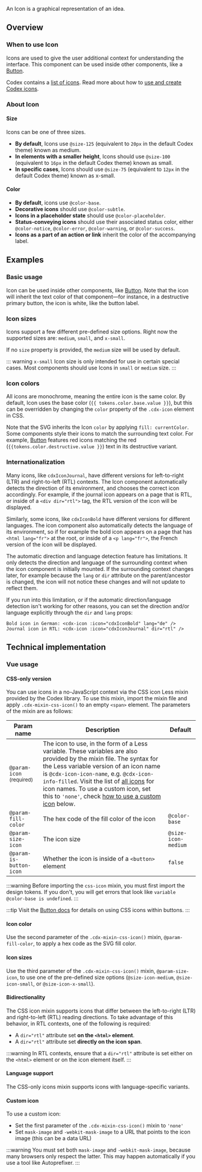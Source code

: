 <script setup>
import { CdxAccordion, CdxButton, CdxIcon } from '@wikimedia/codex';
import { cdxIconTrash, cdxIconJournal, cdxIconBold } from '@wikimedia/codex-icons';
import ConfigurableIcon from '@/../component-demos/icon/examples/ConfigurableIcon.vue';
import IconSizes from '@/../component-demos/icon/examples/IconSizes.vue';
import IconInButton from '@/../component-demos/icon/examples/IconInButton.vue';
import IconColor from '@/../component-demos/icon/examples/IconColor.vue';
import tokens from '@wikimedia/codex-design-tokens/theme-wikimedia-ui.json';

const controlsConfig = [
	{
		name: 'icon',
		type: 'icon',
		default: 'cdxIconGlobe'
	},
	{
		name: 'size',
		type: 'radio',
		options: [ 'medium', 'small', 'x-small' ],
	},
		{
		name: 'language',
		type: 'text',
		default: 'en'
	}
];
</script>

An Icon is a graphical representation of an idea.

<cdx-demo-wrapper :controls-config="controlsConfig">
<template v-slot:demo="{ propValues }">
	<configurable-icon v-bind="propValues" />
</template>

<template v-slot:code>

:::code-group

<<< @/../component-demos/icon/examples/ConfigurableIcon.vue [NPM]

<<< @/../component-demos/icon/examples-mw/ConfigurableIcon.vue [MediaWiki]

:::

</template>
</cdx-demo-wrapper>

## Overview

### When to use Icon

Icons are used to give the user additional context for understanding the interface. This component
can be used inside other components, like a [Button](./button.md).

Codex contains a [list of icons](/icons/all-icons.md).
Read more about how to [use and create Codex icons](/style-guide/icons.html).

### About Icon

#### Size

Icons can be one of three sizes.

- **By default**, Icons use `@size-125` (equivalent to `20px` in the default Codex theme) known as medium.
- **In elements with a smaller height**, Icons should use `@size-100` (equivalent to `16px` in the default Codex theme) known as small.
- **In specific cases**, Icons should use `@size-75` (equivalent to `12px` in the default Codex theme) known as x-small.

#### Color

- **By default**, icons use `@color-base`.
- **Decorative icons** should use `@color-subtle`.
- **Icons in a placeholder state** should use `@color-placeholder`.
- **Status-conveying icons** should use their associated status color, either `@color-notice`, `@color-error`, `@color-warning`, or `@color-success`.
- **Icons as a part of an action or link** inherit the color of the accompanying label.

## Examples

### Basic usage

Icon can be used inside other components, like [Button](./button#with-icon). Note that the icon will
inherit the text color of that component—for instance, in a destructive primary button, the icon is
white, like the button label.

<cdx-demo-wrapper>
<template v-slot:demo>
	<icon-in-button />
</template>

<template v-slot:code>

:::code-group

<<< @/../component-demos/icon/examples/IconInButton.vue [NPM]

<<< @/../component-demos/icon/examples-mw/IconInButton.vue [MediaWiki]

:::

</template>
</cdx-demo-wrapper>

### Icon sizes

Icons support a few different pre-defined size options. Right now the supported sizes are:
`medium`, `small`, and `x-small`.

If no `size` property is provided, the `medium` size will be used by default.

<cdx-demo-wrapper>
<template v-slot:demo>
	<icon-sizes />
</template>

<template v-slot:code>

:::code-group

<<< @/../component-demos/icon/examples/IconSizes.vue [NPM]

<<< @/../component-demos/icon/examples-mw/IconSizes.vue [MediaWiki]

:::

</template>
</cdx-demo-wrapper>

::: warning
`x-small` Icon size is only intended for use in certain special cases.
Most components should use Icons in `small` or `medium` size.
:::

### Icon colors

All icons are monochrome, meaning the entire icon is the same color. By default, Icon uses the
base color (`{{ tokens.color.base.value }}`), but this can be overridden by changing the `color`
property of the `.cdx-icon` element in CSS.


<cdx-demo-wrapper>
<template v-slot:demo>
	<icon-color />
</template>

<template v-slot:code>

:::code-group

<<< @/../component-demos/icon/examples/IconColor.vue [NPM]

<<< @/../component-demos/icon/examples-mw/IconColor.vue [MediaWiki]

:::

</template>
</cdx-demo-wrapper>

<cdx-accordion>
<template #title>Developer notes</template>

Note that the SVG inherits the Icon `color` by applying `fill: currentColor`. Some components style
their icons to match the surrounding text color. For example, [Button](./button.md) features red
icons matching the red (`{{tokens.color.destructive.value }}`) text in its destructive variant.

</cdx-accordion>

### Internationalization

Many icons, like `cdxIconJournal`, have different versions for left-to-right (LTR) and right-to-left
(RTL) contexts. The Icon component automatically detects the direction of its environment, and
chooses the correct icon accordingly. For example, if the journal icon appears on a page that is
RTL, or inside of a `<div dir="rtl">` tag, the RTL version of the icon will be displayed.

<cdx-demo-wrapper :force-controls="true">
<template v-slot:demo>
	<cdx-icon :icon="cdxIconJournal" />
</template>

<template v-slot:code>

```vue-html
<cdx-icon :icon="cdxIconJournal" />
```

</template>
</cdx-demo-wrapper>

Similarly, some icons, like `cdxIconBold` have different versions for different languages. The icon
component also automatically detects the language of its environment, so if for example the bold
icon appears on a page that has `<html lang="fr">` at the root, or inside of a `<p lang="fr">`, the
French version of the icon will be displayed.

<cdx-demo-wrapper :force-controls="true">
<template v-slot:demo>
	<p><cdx-icon :icon="cdxIconBold" /> Default</p>
	<p lang="en"><cdx-icon :icon="cdxIconBold" /> English</p>
	<p lang="fr"><cdx-icon :icon="cdxIconBold" /> French</p>
	<p lang="ar"><cdx-icon :icon="cdxIconBold" /> Arabic</p>
</template>

<template v-slot:code>

```vue-html
<p>
	<cdx-icon :icon="cdxIconBold" /> Default
</p>
<p lang="en">
	<cdx-icon :icon="cdxIconBold" /> English
</p>
<p lang="fr">
	<cdx-icon :icon="cdxIconBold" /> French
</p>
<p lang="ar">
	<cdx-icon :icon="cdxIconBold" /> Arabic
</p>
```

</template>
</cdx-demo-wrapper>

<cdx-accordion>
<template #title>Developer notes</template>

The automatic direction and language detection feature has limitations. It only detects the
direction and language of the surrounding context when the icon component is initially mounted.
If the surrounding context changes later, for example because the `lang` or `dir` attribute on the
parent/ancestor is changed, the icon will not notice these changes and will not update to reflect
them.

If you run into this limitation, or if the automatic direction/language detection isn't working
for other reasons, you can set the direction and/or language explicitly through the `dir` and
`lang` props:

```vue-html
Bold icon in German: <cdx-icon :icon="cdxIconBold" lang="de" />
Journal icon in RTL: <cdx-icon :icon="cdxIconJournal" dir="rtl" />
```

</cdx-accordion>

## Technical implementation

### Vue usage

#### CSS-only version

You can use icons in a no-JavaScript context via the CSS icon Less mixin provided by the Codex
library. To use this mixin, import the mixin file and apply `.cdx-mixin-css-icon()` to an
empty `<span>` element. The parameters of the mixin are as follows:

| Param name | Description | Default |
| -- | -- | ------- |
| `@param-icon` <sup class="cdx-docs-required-indicator">(required)</sup> | The icon to use, in the form of a Less variable. These variables are also provided by the mixin file. The syntax for the Less variable version of an icon name is `@cdx-icon-icon-name`, e.g. `@cdx-icon-info-filled`. Visit the list of [all icons](../../icons/all-icons.md) for icon names. To use a custom icon, set this to `'none'`, check [how to use a custom icon](#custom-icon) below. | |
| `@param-fill-color` | The hex code of the fill color of the icon | `@color-base` |
| `@param-size-icon` | The icon size | `@size-icon-medium` |
| `@param-is-button-icon` | Whether the icon is inside of a `<button>` element | `false` |

:::warning
Before importing the `css-icon` mixin, you must first import the design tokens. If you don't, you
will get errors that look like `variable @color-base is undefined`.
:::

:::tip
Visit the [Button docs](./button.md#with-css-icon) for details on using CSS icons within buttons.
:::

<cdx-demo-wrapper>
<template v-slot:demo>
	<p>
		<span class="cdx-demo-css-icon--code"></span> Code
	</p>
	<p>
		<span class="cdx-demo-css-icon--map-pin"></span> Map pin
	</p>
</template>

<template v-slot:code>

```html
<p>
	<span class="cdx-demo-css-icon--code"></span>
	Code
</p>
<p>
	<span class="cdx-demo-css-icon--map-pin"></span>
	Map pin
</p>
```

:::code-group

```less [NPM]
// Note: you must import the design tokens before importing the css-icon mixin
@import ( reference ) '@wikimedia/codex-design-tokens/theme-wikimedia-ui.less';
@import ( reference ) '@wikimedia/codex/mixins/css-icon.less';

.cdx-demo-css-icon {
	&--code {
		.cdx-mixin-css-icon( @cdx-icon-code );
	}

	&--map-pin {
		.cdx-mixin-css-icon( @cdx-icon-map-pin );
	}
}
```

```less [MediaWiki]
@import 'mediawiki.skin.variables.less';

.cdx-demo-css-icon {
	&--code {
		.cdx-mixin-css-icon( @cdx-icon-code );
	}

	&--map-pin {
		.cdx-mixin-css-icon( @cdx-icon-map-pin );
	}
}
```

:::

</template>
</cdx-demo-wrapper>

#### Icon color

Use the second parameter of the `.cdx-mixin-css-icon()` mixin, `@param-fill-color`, to apply a hex
code as the SVG fill color.

<cdx-demo-wrapper>
<template v-slot:demo>
	<p>
		<span class="cdx-demo-css-icon--trash"></span>
		Delete
	</p>
</template>

<template v-slot:code>

```html
<p>
	<span class="cdx-demo-css-icon--trash"></span>
	Delete
</p>
```

:::code-group

```less [NPM]
// Note: you must import the design tokens before importing the css-icon mixin
@import ( reference ) '@wikimedia/codex-design-tokens/theme-wikimedia-ui.less';
@import ( reference ) '@wikimedia/codex/mixins/css-icon.less';

.cdx-demo-css-icon--trash {
	.cdx-mixin-css-icon( @cdx-icon-trash, @color-destructive );
}

```

```less [MediaWiki]
@import 'mediawiki.skin.variables.less';

.cdx-demo-css-icon--trash {
	.cdx-mixin-css-icon( @cdx-icon-trash, @color-destructive );
}

```

:::

</template>
</cdx-demo-wrapper>

#### Icon sizes

Use the third parameter of the `.cdx-mixin-css-icon()` mixin, `@param-size-icon`, to use one of the pre-defined size options (`@size-icon-medium`, `@size-icon-small`, or `@size-icon-x-small`).

<cdx-demo-wrapper>
<template v-slot:demo>
	<p>
		<span class="cdx-demo-css-icon--bookmark"></span>
		Bookmark (medium)
	</p>
	<p>
		<span class="cdx-demo-css-icon--bell"></span>
		Bell (small)
	</p>
	<p>
		<span class="cdx-demo-css-icon--arrow-next"></span>
		Arrow next (extra-small)
	</p>
</template>
<template v-slot:code>

```html
<p>
	<span class="cdx-demo-css-icon--bookmark"></span>
	Bookmark (medium)
</p>
<p>
	<span class="cdx-demo-css-icon--bell"></span>
	Bell (small)
</p>
<p>
	<span class="cdx-demo-css-icon--arrow-next"></span>
	Arrow next (extra-small)
</p>
```

:::code-group

```less [NPM]
// Note: you must import the design tokens before importing the css-icon mixin
@import ( reference ) '@wikimedia/codex-design-tokens/theme-wikimedia-ui.less';
@import ( reference ) '@wikimedia/codex/mixins/css-icon.less';

.cdx-demo-css-icon {
	&--bookmark {
		// No size parameter added, so default size of medium will be used.
		.cdx-mixin-css-icon( @cdx-icon-bookmark );
	}

	&--bell {
		// Size parameter included via a named parameter.
		.cdx-mixin-css-icon( @cdx-icon-bell, @param-size-icon: @size-icon-small );
	}

	&--arrow-next {
		.cdx-mixin-css-icon( @cdx-icon-arrow-next, @param-size-icon: @size-icon-x-small );
	}
}
```

```less [MediaWiki]
@import 'mediawiki.skin.variables.less';

.cdx-demo-css-icon {
	&--bookmark {
		// No size parameter added, so default size of medium will be used.
		.cdx-mixin-css-icon( @cdx-icon-bookmark );
	}

	&--bell {
		// Size parameter included via a named parameter.
		.cdx-mixin-css-icon( @cdx-icon-bell, @param-size-icon: @size-icon-small );
	}

	&--arrow-next {
		.cdx-mixin-css-icon( @cdx-icon-arrow-next, @param-size-icon: @size-icon-x-small );
	}
}
```

:::

</template>
</cdx-demo-wrapper>

#### Bidirectionality

The CSS icon mixin supports icons that differ between the left-to-right (LTR) and
right-to-left (RTL) reading directions. To take advantage of this behavior, in RTL contexts, one of
the following is required:

- A `dir="rtl"` attribute set **on the `<html>` element**.
- A `dir="rtl"` attribute set **directly on the icon span**.

:::warning
In RTL contexts, ensure that a `dir="rtl"` attribute is set either on the `<html>` element or on the
icon element itself.
:::

<cdx-demo-wrapper>
<template v-slot:demo>
	<p>
		<span dir="ltr" class="cdx-demo-css-icon cdx-demo-css-icon--article"></span>
		Article (LTR)
	</p>
	<p>
		<span dir="rtl" class="cdx-demo-css-icon cdx-demo-css-icon--article"></span>
		Article (RTL)
	</p>
</template>

<template v-slot:code>

```html
<p>
	<span dir="ltr" class="cdx-demo-css-icon cdx-demo-css-icon--article"></span>
	Article (LTR)
</p>
<p>
	<span dir="rtl" class="cdx-demo-css-icon cdx-demo-css-icon--article"></span>
	Article (RTL)
</p>
```

:::code-group

```less [NPM]
// Note: you must import the design tokens before importing the css-icon mixin
@import ( reference ) '@wikimedia/codex-design-tokens/theme-wikimedia-ui.less';
@import ( reference ) '@wikimedia/codex/mixins/css-icon.less';

.cdx-demo-css-icon {
	&--article {
		.cdx-mixin-css-icon( @cdx-icon-article );
	}
}
```

```less [MediaWiki]
@import 'mediawiki.skin.variables.less';

.cdx-demo-css-icon {
	&--article {
		.cdx-mixin-css-icon( @cdx-icon-article );
	}
}
```

:::

</template>
</cdx-demo-wrapper>

#### Language support

The CSS-only icons mixin supports icons with language-specific variants.

<cdx-demo-wrapper>
<template v-slot:demo>
	<p lang="de">
		<span class="cdx-demo-css-icon cdx-demo-css-icon--strikethrough"></span>
		Strikethrough (German)
	</p>
	<p lang="en">
		<span class="cdx-demo-css-icon cdx-demo-css-icon--strikethrough"></span>
		Strikethrough (English)
	</p>
	<p lang="fi">
		<span class="cdx-demo-css-icon cdx-demo-css-icon--strikethrough"></span>
		Strikethrough (Finnish)
	</p>
</template>

<template v-slot:code>

```html
<p lang="de">
	<span class="cdx-demo-css-icon cdx-demo-css-icon--strikethrough"></span>
	Strikethrough (German)
</p>
<p lang="en">
	<span class="cdx-demo-css-icon cdx-demo-css-icon--strikethrough"></span>
	Strikethrough (English)
</p>
<p lang="fi">
	<span class="cdx-demo-css-icon cdx-demo-css-icon--strikethrough"></span>
	Strikethrough (Finnish)
</p>
```

:::code-group

```less [NPM]
// Note: you must import the design tokens before importing the css-icon mixin
@import ( reference ) '@wikimedia/codex-design-tokens/theme-wikimedia-ui.less';
@import ( reference ) '@wikimedia/codex/mixins/css-icon.less';

.cdx-demo-css-icon {
	&--strikethrough {
		.cdx-mixin-css-icon( @cdx-icon-strikethrough );
	}
}
```

```less [MediaWiki]
@import 'mediawiki.skin.variables.less';

.cdx-demo-css-icon {
	&--strikethrough {
		.cdx-mixin-css-icon( @cdx-icon-strikethrough );
	}
}
```

:::

</template>
</cdx-demo-wrapper>

#### Custom icon
To use a custom icon:
- Set the first parameter of the `.cdx-mixin-css-icon()` mixin to `'none'`
- Set `mask-image` and `-webkit-mask-image` to a URL that points to the icon image (this can be a
  data URL)

:::warning
You must set both `mask-image` and `-webkit-mask-image`, because many browsers only respect the
latter. This may happen automatically if you use a tool like Autoprefixer.
:::

<cdx-demo-wrapper>
<template v-slot:demo>
	<p>
		<span class="cdx-demo-css-icon--custom"></span>
		Custom icon
	</p>
</template>

<template v-slot:code>

```html
<p>
	<span class="cdx-demo-css-icon--custom"></span>
	Custom icon
</p>
```

:::code-group

```less [NPM]
// Note: you must import the design tokens before importing the css-icon mixin
@import ( reference ) '@wikimedia/codex-design-tokens/theme-wikimedia-ui.less';
@import ( reference ) '@wikimedia/codex/mixins/css-icon.less';

.cdx-demo-css-icon--custom {
	.cdx-mixin-css-icon( 'none', @color-progressive );
	/* stylelint-disable-next-line plugin/no-unsupported-browser-features,function-url-quotes */
	-webkit-mask-image: url( 'data:image/svg+xml;utf8,<svg xmlns="http://www.w3.org/2000/svg" width="20" height="20" viewBox="0 0 20 20"><mask id="inner"><circle cx="10" cy="10" r="10" fill="white"/><circle cx="10" cy="10" r="6" fill="black"/></mask><circle cx="10" cy="10" r="10" fill="black" mask="url(%23inner)"/></svg>' );
	/* stylelint-disable-next-line plugin/no-unsupported-browser-features,function-url-quotes */
	mask-image: url( 'data:image/svg+xml;utf8,<svg xmlns="http://www.w3.org/2000/svg" width="20" height="20" viewBox="0 0 20 20"><mask id="inner"><circle cx="10" cy="10" r="10" fill="white"/><circle cx="10" cy="10" r="6" fill="black"/></mask><circle cx="10" cy="10" r="10" fill="black" mask="url(%23inner)"/></svg>' );
}

```

```less [MediaWiki]
@import 'mediawiki.skin.variables.less';

.cdx-demo-css-icon--custom {
	.cdx-mixin-css-icon( 'none', @color-progressive );
	/* stylelint-disable-next-line plugin/no-unsupported-browser-features,function-url-quotes */
	-webkit-mask-image: url( 'data:image/svg+xml;utf8,<svg xmlns="http://www.w3.org/2000/svg" width="20" height="20" viewBox="0 0 20 20"><mask id="inner"><circle cx="10" cy="10" r="10" fill="white"/><circle cx="10" cy="10" r="6" fill="black"/></mask><circle cx="10" cy="10" r="10" fill="black" mask="url(%23inner)"/></svg>' );
	/* stylelint-disable-next-line plugin/no-unsupported-browser-features,function-url-quotes */
	mask-image: url( 'data:image/svg+xml;utf8,<svg xmlns="http://www.w3.org/2000/svg" width="20" height="20" viewBox="0 0 20 20"><mask id="inner"><circle cx="10" cy="10" r="10" fill="white"/><circle cx="10" cy="10" r="6" fill="black"/></mask><circle cx="10" cy="10" r="10" fill="black" mask="url(%23inner)"/></svg>' );
}

```

:::

</template>
</cdx-demo-wrapper>

<style lang="less" scoped>
@import ( reference ) '@wikimedia/codex-design-tokens/theme-wikimedia-ui.less';
@import ( reference ) '@wikimedia/codex/mixins/css-icon.less';

.cdx-demo-css-icon {
	&--code {
		.cdx-mixin-css-icon( @cdx-icon-code );
	}

	&--map-pin {
		.cdx-mixin-css-icon( @cdx-icon-map-pin );
	}

	&--trash {
		.cdx-mixin-css-icon( @cdx-icon-trash, @color-destructive );
	}

	&--bookmark {
		.cdx-mixin-css-icon( @cdx-icon-bookmark );
	}

	&--bell {
		.cdx-mixin-css-icon( @cdx-icon-bell, @param-size-icon: @size-icon-small );
	}

	&--arrow-next {
		.cdx-mixin-css-icon( @cdx-icon-arrow-next, @param-size-icon: @size-icon-x-small );
	}

	&--article {
		.cdx-mixin-css-icon( @cdx-icon-article );
	}

	&--strikethrough {
		.cdx-mixin-css-icon( @cdx-icon-strikethrough );
	}

	&--custom {
		.cdx-mixin-css-icon( 'none', @color-progressive );
		/* stylelint-disable-next-line plugin/no-unsupported-browser-features,function-url-quotes */
		-webkit-mask-image: url( 'data:image/svg+xml;utf8,<svg xmlns="http://www.w3.org/2000/svg" width="20" height="20" viewBox="0 0 20 20"><mask id="inner"><circle cx="10" cy="10" r="10" fill="white"/><circle cx="10" cy="10" r="6" fill="black"/></mask><circle cx="10" cy="10" r="10" fill="black" mask="url(%23inner)"/></svg>' );
		/* stylelint-disable-next-line plugin/no-unsupported-browser-features,function-url-quotes */
		mask-image: url( 'data:image/svg+xml;utf8,<svg xmlns="http://www.w3.org/2000/svg" width="20" height="20" viewBox="0 0 20 20"><mask id="inner"><circle cx="10" cy="10" r="10" fill="white"/><circle cx="10" cy="10" r="6" fill="black"/></mask><circle cx="10" cy="10" r="10" fill="black" mask="url(%23inner)"/></svg>' );
	}
}
</style>
